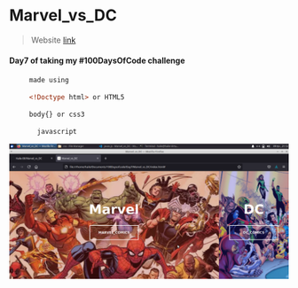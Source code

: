 # Marvel_vs_DC



>Website [link ](https://haile-08.github.io/Marvel_vs_DC/)

#### Day7 of taking my #100DaysOfCode challenge 

````bash
     made using 
````
```html
     <!Doctype html> or HTML5
````
```css
     body{} or css3
```
```javascript 
       javascript
```
![website](image/md.png)